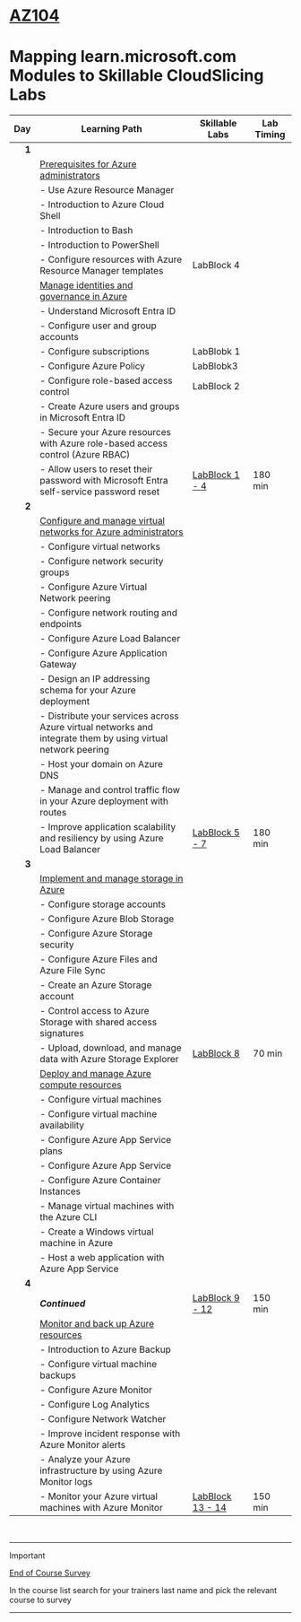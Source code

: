 # [AZ104](https://learn.microsoft.com/en-gb/training/courses/az-104t00?WT.mc_id=ilt_partner_webpage_wwl&ocid=509519#study-guide)
# Mapping learn.microsoft.com Modules to Skillable CloudSlicing Labs



|Day|Learning Path| Skillable Labs| Lab Timing |
|---:|---|---|---|
|**1**|
||[Prerequisites for Azure administrators](https://learn.microsoft.com/en-gb/training/paths/az-104-administrator-prerequisites/) | ||
||  - Use Azure Resource Manager |||
||  - Introduction to Azure Cloud Shell |||
||  - Introduction to Bash |||
||  - Introduction to PowerShell |||
||  - Configure resources with Azure Resource Manager templates |LabBlock 4||
||[Manage identities and governance in Azure](https://learn.microsoft.com/en-gb/training/paths/az-104-manage-identities-governance/) | ||
||  - Understand Microsoft Entra ID |||
||  - Configure user and group accounts |||
||  - Configure subscriptions |LabBlobk 1||
||  - Configure Azure Policy |LabBlobk3||
||  - Configure role-based access control |LabBlock 2||
||  - Create Azure users and groups in Microsoft Entra ID |||
||  - Secure your Azure resources with Azure role-based access control (Azure RBAC) |||
||  - Allow users to reset their password with Microsoft Entra self-service password reset |[LabBlock 1 - 4](https://lumify.learnondemand.net/)|180 min|
|**2**|
||[Configure and manage virtual networks for Azure administrators](https://learn.microsoft.com/en-gb/training/paths/az-104-manage-virtual-networks/) | ||
||  - Configure virtual networks |||
||  - Configure network security groups |||
||  - Configure Azure Virtual Network peering |||
||  - Configure network routing and endpoints |||
||  - Configure Azure Load Balancer |||
||  - Configure Azure Application Gateway |||
||  - Design an IP addressing schema for your Azure deployment |||
||  - Distribute your services across Azure virtual networks and integrate them by using virtual network peering |||
||  - Host your domain on Azure DNS |||
||  - Manage and control traffic flow in your Azure deployment with routes |||
||  - Improve application scalability and resiliency by using Azure Load Balancer |[LabBlock 5 - 7](https://lumify.learnondemand.net/)|180 min|
|**3**|
||[Implement and manage storage in Azure](https://learn.microsoft.com/en-gb/training/paths/az-104-manage-storage/) | ||
||  - Configure storage accounts |||
||  - Configure Azure Blob Storage |||
||  - Configure Azure Storage security |||
||  - Configure Azure Files and Azure File Sync |||
||  - Create an Azure Storage account |||
||  - Control access to Azure Storage with shared access signatures |||
||  - Upload, download, and manage data with Azure Storage Explorer |[LabBlock 8](https://lumify.learnondemand.net/)|70 min|
||[Deploy and manage Azure compute resources](https://learn.microsoft.com/en-gb/training/paths/az-104-manage-compute-resources/) | ||
||  - Configure virtual machines |||
||  - Configure virtual machine availability |||
||  - Configure Azure App Service plans |||
||  - Configure Azure App Service |||
||  - Configure Azure Container Instances |||
||  - Manage virtual machines with the Azure CLI |||
||  - Create a Windows virtual machine in Azure |||
||  - Host a web application with Azure App Service |||
|**4**|
||***Continued***| [LabBlock 9 - 12](https://lumify.learnondemand.net/)|150 min|
||[Monitor and back up Azure resources](https://learn.microsoft.com/en-gb/training/paths/az-104-monitor-backup-resources/) | ||
||  - Introduction to Azure Backup |||
||  - Configure virtual machine backups |||
||  - Configure Azure Monitor |||
||  - Configure Log Analytics |||
||  - Configure Network Watcher |||
||  - Improve incident response with Azure Monitor alerts |||
||  - Analyze your Azure infrastructure by using Azure Monitor logs |||
||  - Monitor your Azure virtual machines with Azure Monitor |[LabBlock 13 - 14](https://lumify.learnondemand.net/)|150 min|
<br>

---
> [!IMPORTANT]
> [End of Course Survey](https://www.metricsthatmatter.com/dim319)
> 
> In the course list search for your trainers last name and pick the relevant course to survey

---

<br>
